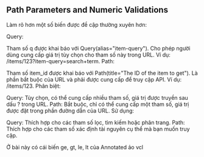## Path Parameters and Numeric Validations

Làm rõ hơn một số biến được đề cập thường xuyên hơn: 

Query:

Tham số q được khai báo với Query(alias="item-query").
Cho phép người dùng cung cấp giá trị tùy chọn cho tham số này trong URL.
Ví dụ: /items/123?item-query=search+term.
Path:

Tham số item_id được khai báo với Path(title="The ID of the item to get").
Là phần bắt buộc của URL và phải được cung cấp để truy cập API.
Ví dụ: /items/123.
Phân biệt:

Query: Tùy chọn, có thể cung cấp nhiều tham số, giá trị được truyền sau dấu ? trong URL.
Path: Bắt buộc, chỉ có thể cung cấp một tham số, giá trị được đặt trong phần đường dẫn của URL.
Sử dụng:

Query: Thích hợp cho các tham số lọc, tìm kiếm hoặc phân trang.
Path: Thích hợp cho các tham số xác định tài nguyên cụ thể mà bạn muốn truy cập.


Ở bài này có cái biến ge, gt, le, lt của Annotated ảo vcl 
